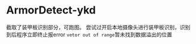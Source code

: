 # ArmorDetect-ykd
截取了装甲板识别部分，可跑图。
尝试过开启本地摄像头进行装甲板识别，识别到后程序立即终止报error `vetor out of range`暂未找到数据溢出的位置
